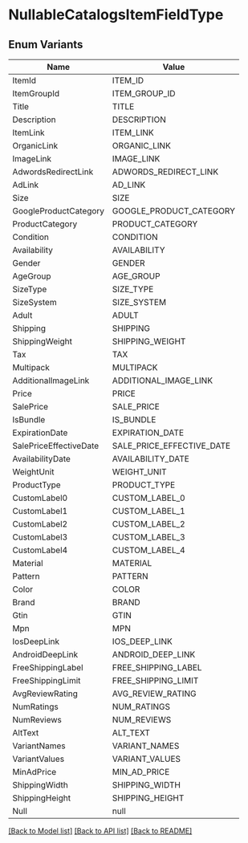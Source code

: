 # NullableCatalogsItemFieldType

## Enum Variants

| Name | Value |
|---- | -----|
| ItemId | ITEM_ID |
| ItemGroupId | ITEM_GROUP_ID |
| Title | TITLE |
| Description | DESCRIPTION |
| ItemLink | ITEM_LINK |
| OrganicLink | ORGANIC_LINK |
| ImageLink | IMAGE_LINK |
| AdwordsRedirectLink | ADWORDS_REDIRECT_LINK |
| AdLink | AD_LINK |
| Size | SIZE |
| GoogleProductCategory | GOOGLE_PRODUCT_CATEGORY |
| ProductCategory | PRODUCT_CATEGORY |
| Condition | CONDITION |
| Availability | AVAILABILITY |
| Gender | GENDER |
| AgeGroup | AGE_GROUP |
| SizeType | SIZE_TYPE |
| SizeSystem | SIZE_SYSTEM |
| Adult | ADULT |
| Shipping | SHIPPING |
| ShippingWeight | SHIPPING_WEIGHT |
| Tax | TAX |
| Multipack | MULTIPACK |
| AdditionalImageLink | ADDITIONAL_IMAGE_LINK |
| Price | PRICE |
| SalePrice | SALE_PRICE |
| IsBundle | IS_BUNDLE |
| ExpirationDate | EXPIRATION_DATE |
| SalePriceEffectiveDate | SALE_PRICE_EFFECTIVE_DATE |
| AvailabilityDate | AVAILABILITY_DATE |
| WeightUnit | WEIGHT_UNIT |
| ProductType | PRODUCT_TYPE |
| CustomLabel0 | CUSTOM_LABEL_0 |
| CustomLabel1 | CUSTOM_LABEL_1 |
| CustomLabel2 | CUSTOM_LABEL_2 |
| CustomLabel3 | CUSTOM_LABEL_3 |
| CustomLabel4 | CUSTOM_LABEL_4 |
| Material | MATERIAL |
| Pattern | PATTERN |
| Color | COLOR |
| Brand | BRAND |
| Gtin | GTIN |
| Mpn | MPN |
| IosDeepLink | IOS_DEEP_LINK |
| AndroidDeepLink | ANDROID_DEEP_LINK |
| FreeShippingLabel | FREE_SHIPPING_LABEL |
| FreeShippingLimit | FREE_SHIPPING_LIMIT |
| AvgReviewRating | AVG_REVIEW_RATING |
| NumRatings | NUM_RATINGS |
| NumReviews | NUM_REVIEWS |
| AltText | ALT_TEXT |
| VariantNames | VARIANT_NAMES |
| VariantValues | VARIANT_VALUES |
| MinAdPrice | MIN_AD_PRICE |
| ShippingWidth | SHIPPING_WIDTH |
| ShippingHeight | SHIPPING_HEIGHT |
| Null | null |


[[Back to Model list]](../README.md#documentation-for-models) [[Back to API list]](../README.md#documentation-for-api-endpoints) [[Back to README]](../README.md)


